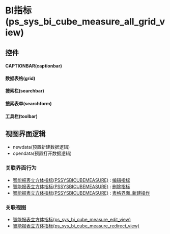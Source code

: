 # BI指标(ps_sys_bi_cube_measure_all_grid_view)  <!-- {docsify-ignore-all} -->



## 控件
#### CAPTIONBAR(captionbar)
#### 数据表格(grid)
#### 搜索栏(searchbar)
#### 搜索表单(searchform)
#### 工具栏(toolbar)

## 视图界面逻辑
  * newdata(预置新建数据逻辑)
  * opendata(预置打开数据逻辑)


### 关联界面行为
  * [智能报表立方体指标(PSSYSBICUBEMEASURE)](module/extension/PSSysBICubeMeasure) : [编辑指标](module/extension/PSSysBICubeMeasure#界面行为)
  * [智能报表立方体指标(PSSYSBICUBEMEASURE)](module/extension/PSSysBICubeMeasure) : [删除指标](module/extension/PSSysBICubeMeasure#界面行为)
  * [智能报表立方体指标(PSSYSBICUBEMEASURE)](module/extension/PSSysBICubeMeasure) : [表格界面_新建操作](module/extension/PSSysBICubeMeasure#界面行为)

### 关联视图
  * [智能报表立方体指标(ps_sys_bi_cube_measure_edit_view)](app/view/ps_sys_bi_cube_measure_edit_view)
  * [智能报表立方体指标(ps_sys_bi_cube_measure_redirect_view)](app/view/ps_sys_bi_cube_measure_redirect_view)

<script>
 const { createApp } = Vue
  createApp({
    data() {
      return {

      }
    }
  }).use(ElementPlus).mount('#app')
</script>